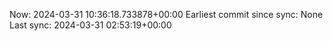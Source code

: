 Now: 2024-03-31 10:36:18.733878+00:00 Earliest commit since sync: None Last sync: 2024-03-31 02:53:19+00:00
